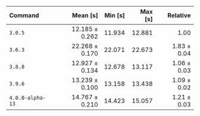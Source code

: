 | Command | Mean [s] | Min [s] | Max [s] | Relative |
|:---|---:|---:|---:|---:|
| `3.0.5` | 12.185 ± 0.262 | 11.934 | 12.881 | 1.00 |
| `3.6.3` | 22.268 ± 0.170 | 22.071 | 22.673 | 1.83 ± 0.04 |
| `3.8.8` | 12.927 ± 0.134 | 12.678 | 13.117 | 1.06 ± 0.03 |
| `3.9.6` | 13.239 ± 0.100 | 13.158 | 13.438 | 1.09 ± 0.02 |
| `4.0.0-alpha-13` | 14.767 ± 0.210 | 14.423 | 15.057 | 1.21 ± 0.03 |
